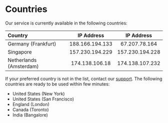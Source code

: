 # Countries

Our service is currently available in the following countries: 

| Country | IP Address | IP Address |
| :--- | :---: | :---: |
| Germany \(Frankfurt\) | 188.166.194.133 | 67.207.78.164 |
| Singapore | 157.230.194.229 | 157.230.194.228 |
| Netherlands \(Amsterdam\) | 174.138.106.18 | 174.138.107.232 |

If your preferred country is not in the list, contact our [support](mailto:support@glueckkanja.com). The following countries are ready to be used within few minutes:

* United States \(New York\)
* United States \(San Francisco\)
* England \(London\)
* Canada \(Toronto\)
* India \(Bangalore\)



